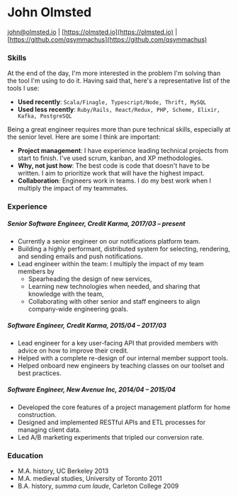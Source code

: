 John Olmsted
============

john@olmsted.io | [https://olmsted.io](https://olmsted.io) | [https://github.com/qsymmachus](https://github.com/qsymmachus)

### Skills

At the end of the day, I'm more interested in the problem I'm solving than the tool I'm using to do it. Having said that, here's a representative list of the tools I use:

* __Used recently__: `Scala/Finagle, Typescript/Node, Thrift, MySQL`
* __Used less recently__: `Ruby/Rails, React/Redux, PHP, Scheme, Elixir, Kafka, PostgreSQL`

Being a great engineer requires more than pure technical skills, especially at the senior level. Here are some I think are important:

* __Project management__: I have experience leading technical projects from start to finish. I've used scrum, kanban, and XP methodologies.
* __Why, not just how__: The best code is code that doesn't have to be written. I aim to prioritize work that will have the highest impact.
* __Collaboration__: Engineers work in teams. I do my best work when I multiply the impact of my teammates.

### Experience

##### Senior Software Engineer, Credit Karma, 2017/03 – present
* Currently a senior engineer on our notifications platform team.
* Building a highly performant, distributed system for selecting, rendering, and sending emails and push notifications.
* Lead engineer within the team: I multiply the impact of my team members by
  * Spearheading the design of new services,
  * Learning new technologies when needed, and sharing that knowledge with the team,
  * Collaborating with other senior and staff engineers to align company-wide engineering goals.

##### Software Engineer, Credit Karma, 2015/04 – 2017/03
* Lead engineer for a key user-facing API that provided members with advice on how to improve their credit.
* Helped with a complete re-design of our internal member support tools.
* Helped onboard new engineers by teaching classes on our toolset and best practices.

##### Software Engineer, New Avenue Inc, 2014/04 – 2015/04
* Developed the core features of a project management platform for home construction.
* Designed and implemented RESTful APIs and ETL processes for managing client data.
* Led A/B marketing experiments that tripled our conversion rate.

### Education

* M.A. history, UC Berkeley 2013
* M.A. medieval studies, University of Toronto 2011
* B.A. history, _summa cum laude_, Carleton College 2009

